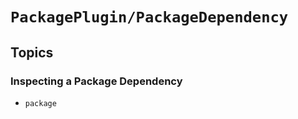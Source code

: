 # ``PackagePlugin/PackageDependency``

## Topics

### Inspecting a Package Dependency

- ``package``
